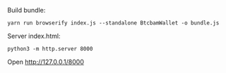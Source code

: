 
Build bundle:

```
yarn run browserify index.js --standalone BtcbamWallet -o bundle.js
```

Server index.html:

```
python3 -m http.server 8000
```

Open http://127.0.0.1/8000